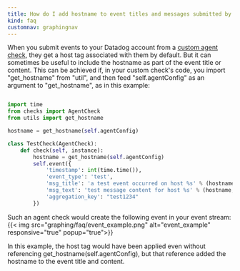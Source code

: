 ```yaml
---
title: How do I add hostname to event titles and messages submitted by my custom agent checks?
kind: faq
customnav: graphingnav
---
```


When you submit events to your Datadog account from a [custom agent check](/agent/agent_checks), they get a host tag associated with them by default. But it can sometimes be useful to include the hostname as part of the event title or content. This can be achieved if, in your custom check's code, you import "get_hostname" from "util", and then feed "self.agentConfig" as an argument to "get_hostname", as in this example:

```python

import time
from checks import AgentCheck
from utils import get_hostname

hostname = get_hostname(self.agentConfig)

class TestCheck(AgentCheck):
    def check(self, instance):
        hostname = get_hostname(self.agentConfig)
        self.event({
            'timestamp': int(time.time()),
            'event_type': 'test',
            'msg_title': 'a test event occurred on host %s' % (hostname,),
            'msg_text': 'test message content for host %s' % (hostname,),
            'aggregation_key': "test1234"
        })
```

Such an agent check would create the following event in your event stream:
{{< img src="graphing/faq/event_example.png" alt="event_example" responsive="true" popup="true">}}

In this example, the host tag would have been applied even without referencing get_hostname(self.agentConfig), but that reference added the hostname to the event title and content. 